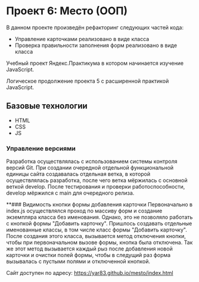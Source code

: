 # Проект 6: Место (ООП)

В данном проекте произведён рефакторинг следующих частей кода:
* Управление карточками реализовано в виде класса
* Проверка правильности заполнения форм реализовано в виде класса

Учебный проект Яндекс.Практикума в котором начинается изучение JavaScript.

Логическое продолжение проекта 5 с расширенной практикой JavaScript.

## Базовые технологии
* HTML
* CSS
* JS



### Управление версиями
Разработка осуществлялась с использованием системы контроля версий Git. При создании очередной отдельной функциональной единицы сайта создавалась отдельная ветка, в которой осуществлялась разработка, после чего ветка мёржилась с основной веткой develop. После тестирования и проверки работоспособности, develop мёржился с main для очередного релиза.

**### Видимость кнопки формы добавления карточки
Первоначально в index.js осуществлялся проход по массиву форм и создание экземпляра класса без именования. Однако, это не позволяло работать с кнопкой формы "Добавить карточку". Пришлось создавать отдельные именованные классы, в том числе класс формы "Добавить карточку". После создания этого класса, вызывается метод отключения кнопки, чтобы при первоначальном вызове формы, кнопка была отключена. Так же этот метод вызывается каждый рыз после добавления новой карточки и очистки полей формы, чтобы в следущий раз форма вызывалась с пустыми полями и отключенной кнопкой.

Сайт доступен по адресу: https://yar83.github.io/mesto/index.html
